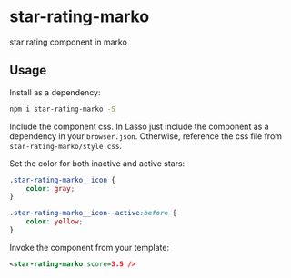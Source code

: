 # star-rating-marko
star rating component in marko

## Usage

Install as a dependency:
```sh
npm i star-rating-marko -S
```

Include the component css. In Lasso just include the component as a dependency
in your `browser.json`. Otherwise, reference the css file from
`star-rating-marko/style.css`.

Set the color for both inactive and active stars:
```css
.star-rating-marko__icon {
    color: gray;
}

.star-rating-marko__icon--active:before {
    color: yellow;
}
```

Invoke the component from your template:
```xml
<star-rating-marko score=3.5 />
```
